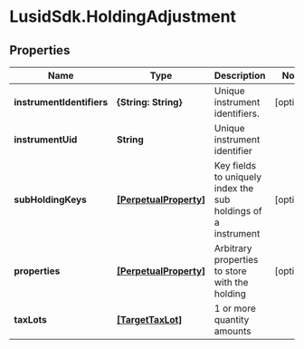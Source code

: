 # LusidSdk.HoldingAdjustment

## Properties
Name | Type | Description | Notes
------------ | ------------- | ------------- | -------------
**instrumentIdentifiers** | **{String: String}** | Unique instrument identifiers. | [optional] 
**instrumentUid** | **String** | Unique instrument identifier | 
**subHoldingKeys** | [**[PerpetualProperty]**](PerpetualProperty.md) | Key fields to uniquely index the sub holdings of a instrument | [optional] 
**properties** | [**[PerpetualProperty]**](PerpetualProperty.md) | Arbitrary properties to store with the holding | [optional] 
**taxLots** | [**[TargetTaxLot]**](TargetTaxLot.md) | 1 or more quantity amounts | 


